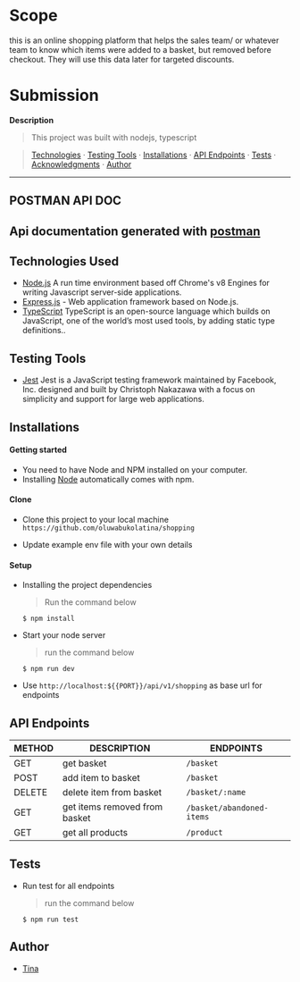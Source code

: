 # Scope

this is an online shopping platform that helps the sales team/ or whatever team to know which items were added to a basket, but removed before checkout. They will use this data later for targeted discounts.

# Submission
**Description**
> This project was built with nodejs, typescript

>  [Technologies](#technologies-used) &middot; [Testing Tools](#testing-tools) &middot; [Installations](#installations) &middot; [API Endpoints](#api-endpoints) &middot; [Tests](#tests) &middot; [Acknowledgments](#acknowledgments) &middot; [Author](#author)
---
## POSTMAN API DOC
Api documentation generated with [postman](https://documenter.getpostman.com/view/4223397/VUqyouBu)
---
## Technologies Used

[node]: (https://nodejs.org)
- [Node.js](node) A run time environment based off Chrome's v8 Engines for writing Javascript server-side applications.
- [Express.js](https://expressjs.com) - Web application framework based on Node.js.
- [TypeScript](https://www.typescriptlang.org/) TypeScript is an open-source language which builds on JavaScript, one of the world’s most used tools, by adding static type definitions..

## Testing Tools
- [Jest](https://jestjs.io/) Jest is a JavaScript testing framework maintained by Facebook, Inc. designed and built by Christoph Nakazawa with a focus on simplicity and support for large web applications.

## Installations

#### Getting started

- You need to have Node and NPM installed on your computer.
- Installing [Node](node) automatically comes with npm.

#### Clone

- Clone this project to your local machine `https://github.com/oluwabukolatina/shopping`

- Update example env file with your own details

#### Setup

- Installing the project dependencies
  > Run the command below
  ```shell
  $ npm install
  ```
- Start your node server
  > run the command below
  ```shell
  $ npm run dev
  ```
- Use `http://localhost:${{PORT}}/api/v1/shopping` as base url for endpoints


## API Endpoints

| METHOD | DESCRIPTION                   | ENDPOINTS                 |
|--------|-------------------------------|---------------------------|
| GET    | get basket                    | `/basket`                 |
| POST   | add item to basket            | `/basket`                 |
| DELETE      | delete item from basket       | `/basket/:name`           |
| GET    | get items removed from basket | `/basket/abandoned-items` |
| GET    | get all products                     | `/product`                      |
## Tests
- Run test for all endpoints
  > run the command below
  ```shell
  $ npm run test
  ```
## Author
- [Tina](https://github.com/oluwabukolatina)
